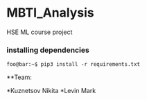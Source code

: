 # MBTI_Analysis
HSE ML course project

### installing dependencies
```console
foo@bar:~$ pip3 install -r requirements.txt
```

**Team:

*Kuznetsov Nikita
*Levin Mark

